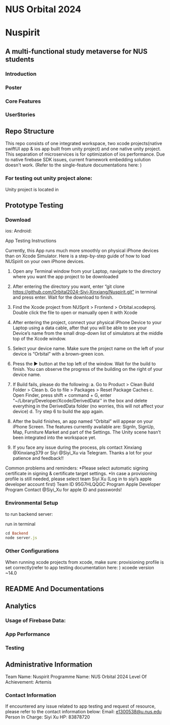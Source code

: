 # NUS Orbital 2024
# Nuspirit
## A multi-functional study metaverse for NUS students
### Introduction
### Poster
### Core Features
### UserStories

## Repo Structure
This repo consists of one integrated workspace, two xcode projects(native swiftUI app & ios app built from unity project) and one native unity project. This separation of microservices is for optimization of ios performance. Due to native firebase SDK issues, current framework embedding solution doesn't work. (Refer to the single-feature documentations here: )

### For testing out unity project alone:
Unity project is located in 

## Prototype Testing
### Download
ios:
Android:

App Testing Instructions

Currently, this App runs much more smoothly on physical iPhone devices than on Xcode Simulator. 
Here is a step-by-step guide of how to load NUSpirit on your own iPhone devices. 

1. Open any Terminal window from your Laptop, navigate to the directory where you want the app project to be downloaded

2. After entering the directory you want, enter “git clone https://github.com/Orbital2024-Siyi-Xinxiang/Nuspirit.git” in terminal and press enter. Wait for the download to finish. 

3. Find the Xcode project from NUSprit > Frontend > Orbital.xcodeproj. Double click the file to open or manually open it with Xcode 

4. After entering the project, connect your physical iPhone Device to your Laptop using a data cable, after that you will be able to see your Device’s name from the small drop-down list of simulators at the middle top of the Xcode window. 

5. Select your device name. Make sure the project name on the left of your device is “Orbital” with a brown-green icon. 

6. Press the ▶️ button at the top left of the window. Wait for the build to finish. You can observe the progress of the building on the right of your device name. 

7. If Build fails, please do the following: 
    a. Go to Product > Clean Build Folder > Clean 
    b. Go to file > Packages > Reset Package Caches 
    c. Open Finder, press shift + command + G, enter "~/Library/Developer/Xcode/DerivedData'' in the box and delete everything in the DerivedData folder (no worries, this will not affect your device)
    d. Try step 6 to build the app again. 
    
8. After the build finishes, an app named “Orbital” will appear on your iPhone Screen. The features currently available are: SignIn, SignUp, Map, Furniture Market and part of the Settings. The Unity scene hasn’t been integrated into the workspace yet.

9. If you face any issue during the process, pls contact Xinxiang @Xinxiang379 or Siyi @Siyi_Xu via Telegram. Thanks a lot for your patience and feedback!!


Common problems and reminders:
*Please select automatic signing certificate in signing & certificate target settings.
*In case a provisioning profile is still needed, please select team Siyi Xu (Log in to siyi’s apple developer account first)  Team ID  95G7HLQQGC    Program  Apple Developer Program
Contact @Siyi_Xu for apple ID and passwords!



### Environmental Setup
to run backend server:

run in terminal
```ruby
cd Backend
node server.js
```

### Other Configurations
When running xcode projects from xcode, make sure:
provisioning profile is set correctly(refer to app testing documentation here: )
xcoede version ~14.0

## README And Documentations

## Analytics
### Usage of Firebase Data:
### App Performance
### Testing

## Administrative Information
Team Name: Nuspirit
Programme Name: NUS Orbital 2024
Level Of Achievement: Artemis
### Contact Information
If encountered any issue related to app testing and request of resource, please refer to the contact information below:
Email: e1300538@u.nus.edu
Person In Charge: Siyi Xu
HP: 83878720
